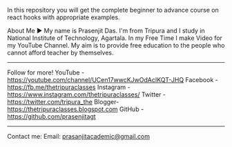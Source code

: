 In this repository you will get the complete beginner to advance course on react hooks with appropriate examples.

About Me ► My name is Prasenjit Das. I'm from Tripura and I study in National Institute of Technology, Agartala. In my Free Time I make Video for my YouTube Channel. My aim is to provide free education to the people who cannot afford teacher by themselves. 

-----------------------------------------------------------------------------------------

Follow for more!
YouTube - https://youtube.com/channel/UCen17wwcKJwOdAcIKQT-JHQ
Facebook - https://fb.me/thetripuraclasses
Instagram -  https://www.instagram.com/thetripuraclasses/
Twitter - https://twitter.com/tripura_the
Blogger- https://thetripuraclasses.blogspot.com
GitHub - https://github.com/prasenjitagt

-----------------------------------------------------------------------------------------

Contact me:
Email: prasanjitacademic@gmail.com